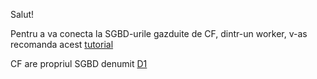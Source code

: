 Salut!

Pentru a va conecta la SGBD-urile gazduite de CF, dintr-un worker, v-as recomanda acest [tutorial](https://developers.cloudflare.com/workers/databases/connecting-to-databases/)

CF are propriul SGBD denumit [D1](https://developers.cloudflare.com/d1/)
